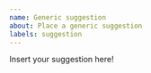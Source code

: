 ```yaml
---
name: Generic suggestion
about: Place a generic suggestion
labels: suggestion
---
```


Insert your suggestion here!